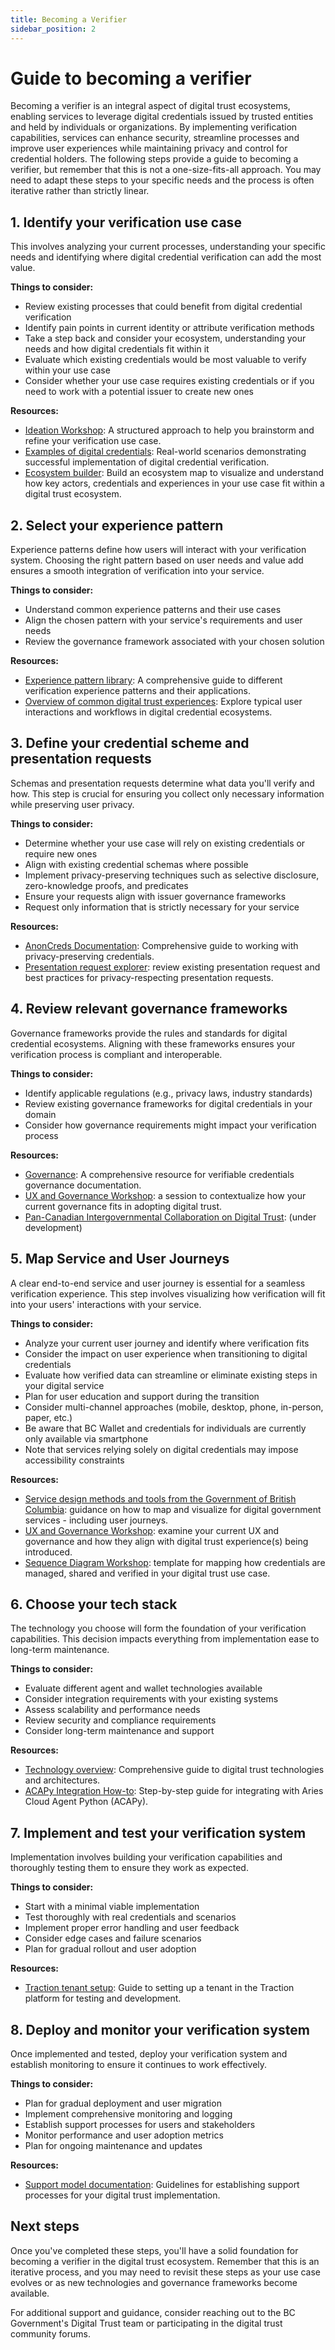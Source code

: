 ```yaml
---
title: Becoming a Verifier
sidebar_position: 2
---
```


# Guide to becoming a verifier

Becoming a verifier is an integral aspect of digital trust ecosystems, enabling services to leverage digital credentials issued by trusted entities and held by individuals or organizations. By implementing verification capabilities, services can enhance security, streamline processes and improve user experiences while maintaining privacy and control for credential holders. The following steps provide a guide to becoming a verifier, but remember that this is not a one-size-fits-all approach. You may need to adapt these steps to your specific needs and the process is often iterative rather than strictly linear.

## 1. Identify your verification use case

This involves analyzing your current processes, understanding your specific needs and identifying where digital credential verification can add the most value. 

**Things to consider:**
-   Review existing processes that could benefit from digital credential verification
-   Identify pain points in current identity or attribute verification methods  
-   Take a step back and consider your ecosystem, understanding your needs and how digital credentials fit within it
-   Evaluate which existing credentials would be most valuable to verify within your use case
-   Consider whether your use case requires existing credentials or if you need to work with a potential issuer to create new ones

**Resources:**
-   [Ideation Workshop](https://bcgov.github.io/digital-trust-toolkit/docs/delivery-manual/align/ideation_workshop): A structured approach to help you brainstorm and refine your verification use case.
-   [Examples of digital credentials](https://bcgov.github.io/digital-trust-toolkit/docs/foundations/credentials): Real-world scenarios demonstrating successful implementation of digital credential verification.
-   [Ecosystem builder](https://bcgov.github.io/digital-trust-toolkit/docs/delivery-manual/align/ecosystem_builder): Build an ecosystem map to visualize and understand how key actors, credentials and experiences in your use case fit within a digital trust ecosystem.

## 2. Select your experience pattern

Experience patterns define how users will interact with your verification system. Choosing the right pattern based on user needs and value add ensures a smooth integration of verification into your service.

**Things to consider:**
-   Understand common experience patterns and their use cases
-   Align the chosen pattern with your service's requirements and user needs    
-   Review the governance framework associated with your chosen solution        

**Resources:**
-   [Experience pattern library](https://bcgov.github.io/digital-trust-toolkit/docs/experience-patterns/): A comprehensive guide to different verification experience patterns and their applications.
-   [Overview of common digital trust experiences](https://bcgov.github.io/digital-trust-toolkit/docs/foundations/experiences): Explore typical user interactions and workflows in digital credential ecosystems.

## 3. Define your credential scheme and presentation requests

Schemas and presentation requests determine what data you'll verify and how. This step is crucial for ensuring you collect only necessary information while preserving user privacy.

**Things to consider:**
-   Determine whether your use case will rely on existing credentials or require new ones
-   Align with existing credential schemas where possible
-   Implement privacy-preserving techniques such as selective disclosure, zero-knowledge proofs, and predicates
-   Ensure your requests align with issuer governance frameworks
-   Request only information that is strictly necessary for your service        

**Resources:**
-   [AnonCreds Documentation](https://www.hyperledger.org/projects/anoncreds): Comprehensive guide to working with privacy-preserving credentials.
-   [Presentation request explorer](https://vc-authn-oidc-dev.apps.silver.devops.gov.bc.ca/ver_configs/explorer): review existing presentation request and best practices for privacy-respecting presentation requests.

## 4. Review relevant governance frameworks

Governance frameworks provide the rules and standards for digital credential ecosystems. Aligning with these frameworks ensures your verification process is compliant and interoperable.

**Things to consider:**
-   Identify applicable regulations (e.g., privacy laws, industry standards)    
-   Review existing governance frameworks for digital credentials in your domain
-   Consider how governance requirements might impact your verification process 

**Resources:**
-   [Governance](https://bcgov.github.io/digital-trust-toolkit/docs/governance/): A comprehensive resource for verifiable credentials governance documentation.
-   [UX and Governance Workshop](https://bcgov.github.io/digital-trust-toolkit/docs/delivery-manual/discover/ux_and_governance): a session to contextualize how your current governance fits in adopting digital trust.
-   [Pan-Canadian Intergovernmental Collaboration on Digital Trust](https://iccs-isac.github.io/Gouvernance-CICN-ICDT-Governance/): (under development)        

## 5. Map Service and User Journeys

A clear end-to-end service and user journey is essential for a seamless verification experience. This step involves visualizing how verification will fit into your users' interactions with your service.

**Things to consider:**
-   Analyze your current user journey and identify where verification fits      
-   Consider the impact on user experience when transitioning to digital credentials
-   Evaluate how verified data can streamline or eliminate existing steps in your digital service
-   Plan for user education and support during the transition
-   Consider multi-channel approaches (mobile, desktop, phone, in-person, paper, etc.)
-   Be aware that BC Wallet and credentials for individuals are currently only available via smartphone
-   Note that services relying solely on digital credentials may impose accessibility constraints

**Resources:**
-   [Service design methods and tools from the Government of British Columbia](https://www2.gov.bc.ca/gov/content/governments/services-for-government/service-experience-digital-delivery/service-content-design/methods-and-tools/document-and-visualize): guidance on how to map and visualize for digital government services - including user journeys.
-   [UX and Governance Workshop](https://bcgov.github.io/digital-trust-toolkit/docs/delivery-manual/discover/ux_and_governance): examine your current UX and governance and how they align with digital trust experience(s) being introduced.   
-   [Sequence Diagram Workshop](https://bcgov.github.io/digital-trust-toolkit/docs/delivery-manual/discover/sequence_diagram): template for mapping how credentials are managed, shared and verified in your digital trust use case.

## 6. Choose your tech stack

The technology you choose will form the foundation of your verification capabilities. This decision impacts everything from implementation ease to long-term maintenance.

**Things to consider:**
-   Evaluate different agent and wallet technologies available
-   Consider integration requirements with your existing systems
-   Assess scalability and performance needs
-   Review security and compliance requirements
-   Consider long-term maintenance and support

**Resources:**
-   [Technology overview](https://bcgov.github.io/digital-trust-toolkit/docs/foundations/technology): Comprehensive guide to digital trust technologies and architectures.
-   [ACAPy Integration How-to](https://bcgov.github.io/digital-trust-toolkit/docs/acapy-integration-howto): Step-by-step guide for integrating with Aries Cloud Agent Python (ACAPy).

## 7. Implement and test your verification system

Implementation involves building your verification capabilities and thoroughly testing them to ensure they work as expected.

**Things to consider:**
-   Start with a minimal viable implementation
-   Test thoroughly with real credentials and scenarios
-   Implement proper error handling and user feedback
-   Consider edge cases and failure scenarios
-   Plan for gradual rollout and user adoption

**Resources:**
-   [Traction tenant setup](https://bcgov.github.io/digital-trust-toolkit/docs/solutions/traction-overview): Guide to setting up a tenant in the Traction platform for testing and development.

## 8. Deploy and monitor your verification system

Once implemented and tested, deploy your verification system and establish monitoring to ensure it continues to work effectively.

**Things to consider:**
-   Plan for gradual deployment and user migration
-   Implement comprehensive monitoring and logging
-   Establish support processes for users and stakeholders
-   Monitor performance and user adoption metrics
-   Plan for ongoing maintenance and updates

**Resources:**
-   [Support model documentation](https://bcgov.github.io/digital-trust-toolkit/docs/delivery-manual/trial/Support%20model): Guidelines for establishing support processes for your digital trust implementation.

## Next steps

Once you've completed these steps, you'll have a solid foundation for becoming a verifier in the digital trust ecosystem. Remember that this is an iterative process, and you may need to revisit these steps as your use case evolves or as new technologies and governance frameworks become available.

For additional support and guidance, consider reaching out to the BC Government's Digital Trust team or participating in the digital trust community forums.
